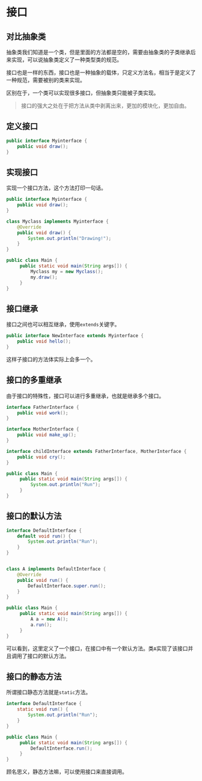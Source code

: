 # 接口

## 对比抽象类

抽象类我们知道是一个类，但是里面的方法都是空的，需要由抽象类的子类继承后来实现，可以说抽象类定义了一种类型类的规范。

接口也是一样的东西，接口也是一种抽象的载体，只定义方法名，相当于是定义了一种规范，需要被别的类来实现。

区别在于，一个类可以实现很多接口，但抽象类只能被子类实现。

> 接口的强大之处在于把方法从类中剥离出来，更加的模块化，更加自由。

## 定义接口

```java
public interface Myinterface {
	public void draw();
}
```

## 实现接口

实现一个接口方法，这个方法打印一句话。

```java
public interface Myinterface {
	public void draw();
}

class Myclass implements Myinterface {
	@Override
	public void draw() {
		System.out.println("Drawing!");
	}
}

public class Main {
	 public static void main(String args[]) {
		 Myclass my = new Myclass();
		 my.draw();
	 }
}

```

## 接口继承

接口之间也可以相互继承，使用`extends`关键字。

```java
public interface NewInterface extends Myinterface {
	public void hello();
}
```

这样子接口的方法体实际上会多一个。

## 接口的多重继承

由于接口的特殊性，接口可以进行多重继承，也就是继承多个接口。

```java
interface FatherInterface {
	public void work();
}

interface MotherInterface {
	public void make_up();
}

interface childInterface extends FatherInterface, MotherInterface {
	public void cry();
}

public class Main {
	 public static void main(String args[]) {
		 System.out.println("Run");
	 }
}
```

## 接口的默认方法



```java
interface DefaultInterface {
	default void run() {
		System.out.println("Run");
	}
}


class A implements DefaultInterface {
	@Override
	public void run() {
		DefaultInterface.super.run();
	}
}

public class Main {
	 public static void main(String args[]) {
		 A a = new A();
		 a.run();
	 }
}
```

可以看到，这里定义了一个接口，在接口中有一个默认方法。类`A`实现了该接口并且调用了接口的默认方法。

## 接口的静态方法

所谓接口静态方法就是`static`方法。

```java
interface DefaultInterface {
	static void run() {
		System.out.println("Run");
	}
}

public class Main {
	 public static void main(String args[]) {
		 DefaultInterface.run();
	 }
}
```

顾名思义，静态方法嘛，可以使用接口来直接调用。

